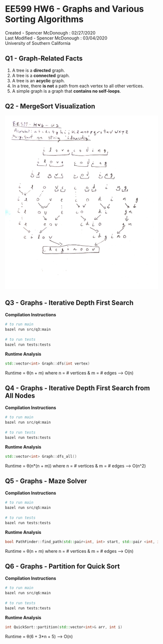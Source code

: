 # EE599 HW6 - Graphs and Various Sorting Algorithms

Created - Spencer McDonough : 02/27/2020<br>
Last Modified - Spencer McDonough : 03/04/2020<br>
University of Southern California

## Q1 - Graph-Related Facts
1. A tree is a **directed** graph.
2. A tree is a **connected** graph.
3. A tree is an **acyclic** graph.
4. In a tree, there **is not** a path from each vertex to all other vertices.
5. A simple graph is a graph that **contains no self-loops**.

## Q2 - MergeSort Visualization
![A visualization of MergeSort on the string 'ilovecoding'](ee599-hw6-q2-mergesort.png)

## Q3 - Graphs - Iterative Depth First Search
**Compilation Instructions**
```bash
# to run main
bazel run src/q3:main

# to run tests
bazel run tests:tests
```

**Runtime Analysis**
```c++
std::vector<int> Graph::dfs(int vertex)
```
Runtime = &theta;(n + m) where n = # vertices & m = # edges --> O(n)

## Q4 - Graphs - Iterative Depth First Search from All Nodes
**Compilation Instructions**
```bash
# to run main
bazel run src/q4:main

# to run tests
bazel run tests:tests
```

**Runtime Analysis**
```c++
std::vector<int> Graph::dfs_all()
```
Runtime = &theta;(n*(n + m)) where n = # vertices & m = # edges --> O(n^2)

## Q5 - Graphs - Maze Solver
**Compilation Instructions**
```bash
# to run main
bazel run src/q5:main

# to run tests
bazel run tests:tests
```

**Runtime Analysis**
```c++
bool PathFinder::find_path(std::pair<int, int> start, std::pair <int, int> end)
```
Runtime = &theta;(n + m) where n = # vertices & m = # edges --> O(n)

## Q6 - Graphs - Partition for Quick Sort
**Compilation Instructions**
```bash
# to run main
bazel run src/q6:main

# to run tests
bazel run tests:tests
```

**Runtime Analysis**
```c++
int QuickSort::partition(std::vector<int>& arr, int i)
```
Runtime = &theta;(6 + 3*n + 5) --> O(n)